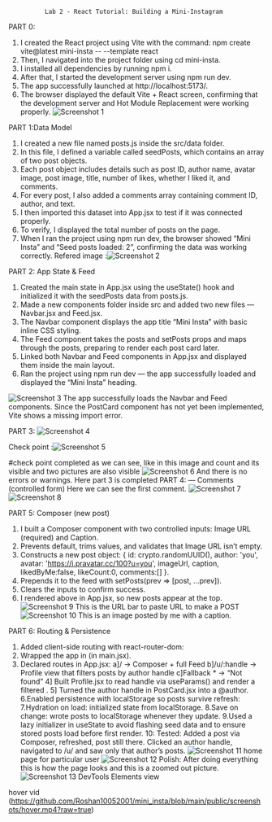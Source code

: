 	          Lab 2 - React Tutorial: Building a Mini-Instagram
PART 0:
1.	I created the React project using Vite with the command:
npm create vite@latest mini-insta -- --template react
2.	Then, I navigated into the project folder using cd mini-insta.
3.	I installed all dependencies by running npm i.
4.	After that, I started the development server using npm run dev.
5.	The app successfully launched at http://localhost:5173/.
6.	The browser displayed the default Vite + React screen, confirming that the development server and Hot Module Replacement were working properly.
![Screenshot 1](public/screenshots/image1.png)
 
PART 1:Data Model
1.	I created a new file named posts.js inside the src/data folder.
2.	In this file, I defined a variable called seedPosts, which contains an array of two post objects.
3.	Each post object includes details such as post ID, author name, avatar image, post image, title, number of likes, whether I liked it, and comments.
4.	For every post, I also added a comments array containing comment ID, author, and text.
5.	I then imported this dataset into App.jsx to test if it was connected properly.
6.	To verify, I displayed the total number of posts on the page.
7.	When I ran the project using npm run dev, the browser showed “Mini Insta” and “Seed posts loaded: 2”, confirming the data was working correctly.
Refered image :![Screenshot 2](public/screenshots/image2.png)
 
PART 2: App State & Feed
1.	Created the main state in App.jsx using the useState() hook and initialized it with the seedPosts data from posts.js.
2.	Made a new components folder inside src and added two new files — Navbar.jsx and Feed.jsx.
3.	The Navbar component displays the app title “Mini Insta” with basic inline CSS styling.
4.	The Feed component takes the posts and setPosts props and maps through the posts, preparing to render each post card later.
5.	Linked both Navbar and Feed components in App.jsx and displayed them inside the main layout.
6.	Ran the project using npm run dev — the app successfully loaded and displayed the “Mini Insta” heading.

 ![Screenshot 3](public/screenshots/image3.png)
The app successfully loads the Navbar and Feed components. Since the PostCard component has not yet been implemented, Vite shows a missing import error.

PART 3: ![Screenshot 4](public/screenshots/image4.png)

                  
Check point :![Screenshot 5](public/screenshots/image5.png)
                
#check point completed as we can see, like in this image and count and its visible and two pictures are also visible 
 ![Screenshot 6](public/screenshots/image6.png)
And there is no errors or warnings. Here part 3 is completed
PART 4: — Comments (controlled form)
Here we can see the first comment.
 ![Screenshot 7](public/screenshots/image7.png)
 ![Screenshot 8](public/screenshots/image8.png)
 
PART 5: Composer (new post)
1.	I built a Composer component with two controlled inputs: Image URL (required) and Caption.
2.	Prevents default, trims values, and validates that Image URL isn’t empty.
3.	Constructs a new post object: { id: crypto.randomUUID(), author: 'you', avatar: 'https://i.pravatar.cc/100?u=you', imageUrl, caption, likedByMe:false, likeCount:0, comments:[] }.
4.	Prepends it to the feed with setPosts(prev => [post, ...prev]).
5.	Clears the inputs to confirm success.
6.	I rendered <Composer setPosts={setPosts} /> above <Feed /> in App.jsx, so new posts appear at the top.
![Screenshot 9](public/screenshots/image9.png)
This is the URL bar to paste URL to make a POST
 ![Screenshot 10](public/screenshots/image10.png)
This is an image posted by me with a caption.


PART 6: Routing & Persistence
1. Added client-side routing with react-router-dom:
2. Wrapped the app in <BrowserRouter> (in main.jsx).
3. Declared routes in App.jsx:
     a]/ → Composer + full Feed
     b]/u/:handle → Profile view that filters posts by author handle
     c]Fallback * → “Not found”
4] Built Profile.jsx to read handle via useParams() and render a filtered <Feed />.
5] Turned the author handle in PostCard.jsx into a <Link to={/u/${post.author}}>@author</Link>.
6.Enabled persistence with localStorage so posts survive refresh:
7.Hydration on load: initialized state from localStorage.
8.Save on change: wrote posts to localStorage whenever they update.
9.Used a lazy initializer in useState to avoid flashing seed data and to ensure stored posts load before first render.
10: Tested:
		Added a post via Composer, refreshed, post still there.
		Clicked an author handle, navigated to /u/<handle> and saw only that author’s posts.
 ![Screenshot 11](public/screenshots/image11.png)
home page for particular user
 ![Screenshot 12](public/screenshots/image12.png)
Polish: After doing everything this is how the page looks and this is a zoomed out picture.
 ![Screenshot 13](public/screenshots/image13.png)
DevTools Elements view

hover vid
(https://github.com/Roshan10052001/mini_insta/blob/main/public/screenshots/hover.mp4?raw=true)




 
 

